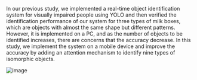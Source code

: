 In our previous study, we implemented a real-time object identification system for visually impaired people using YOLO and then verified the identification performance of our system for three types of milk boxes, which are objects with almost the same shape but different patterns. However, it is implemented on a PC, and as the number of objects to be identified increases, there are concerns that the accuracy decrease. In this study, we implement the system on a mobile device and improve the accuracy by adding an attention mechanism to identify nine types of isomorphic objects.


![image](https://github.com/user-attachments/assets/05e436d8-8b6b-4e6c-9581-9af1fb56e5b5)

